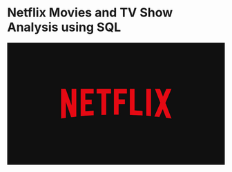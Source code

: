 # Netflix Movies and TV Show Analysis using SQL

![Netflix Logo](https://github.com/liza-singh-2001/Netflix_sql_project/blob/main/BrandAssets_Logos_01-Wordmark.jpg)
